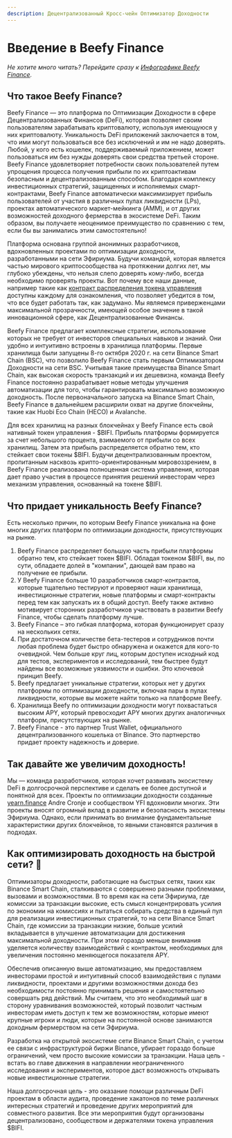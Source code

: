 ```yaml
---
description: Децентрализованный Кросс-чейн Оптимизатор Доходности
---
```


# Введение в Beefy Finance

_Не хотите много читать? Перейдите сразу к_ [_Инфографике Beefy Finance_](infographics.md)_._

## Что такое Beefy Finance?

Beefy Finance — это платформа по Оптимизации Доходности в сфере Децентрализованных Финансов \(DeFi\), которая позволяет своим пользователям зарабатывать криптовалюту, используя имеющуюся у них криптовалюту. Уникальность DeFi приложений заключается в том, что ими могут пользоваться все без исключений и им не надо доверять. Любой, у кого есть кошелек, поддерживаемый приложением, может пользоваться им без нужды доверять свои средства третьей стороне. Beefy Finance удовлетворяет потребности своих пользователей путем упрощения процесса получения прибыли по их криптоактивам безопасным и децентрализованным способом. Благодаря комплексу инвестиционных стратегий, защищенных и исполняемых смарт-контрактами, Beefy Finance автоматически максимизирует прибыль пользователей от участия в различных пулах ликвидности \(LPs\), проектах автоматического маркет-мейкинга \(AMM\), и от других возможностей доходного фермерства в экосистеме DeFi. Таким образом, вы получаете неоценимое преимущество по сравнению с тем, если бы вы занимались этим самостоятельно!

Платформа основана группой анонимных разработчиков, вдохновленных проектами по оптимизации доходности, разработанными на сети Эфириума. Будучи командой, которая является частью мирового криптосообщества на протяжении долгих лет, мы глубоко убеждены, что нельзя слепо доверять кому-либо, всегда необходимо проверять проекты. Вот почему все наши данные, например такие как [контракт распределения токена управления](https://medium.com/beefyfinance/bifi-contracts-are-live-on-mainnet-6080577269d7) доступны каждому для ознакомления, что позволяет убедится в том, что все будет работать так, как задумано. Мы являемся приверженцами максимальной прозрачности, имеющей особое значение в такой инновационной сфере, как Децентрализованные Финансы.

Beefy Finance предлагает комплексные стратегии, использование которых не требует от инвесторов специальных навыков и знаний. Они удобно и интуитивно встроены в хранилища платформы. Первые хранилища были запущены 8-го октября 2020 г. на сети Binance Smart Chain \(BSC\), что позволило Beefy Finance стать первым Оптимизатором Доходности на сети BSC. Учитывая такие преимущества Binance Smart Chain, как высокая скорость транзакций и их дешевизна, команда Beefy Finance постоянно разрабатывает новые методы улучшения автоматизации для того, чтобы гарантировать максимально возможную доходность. После первоначального запуска на Binance Smart Chain, Beefy Finance в дальнейшем расширили охват на другие блокчейны, такие как Huobi Eco Chain \(HECO\) и Avalanche.

Для всех хранилищ на разных блокчейнах у Beefy Finance есть свой нативный токен управления - $BIFI. Прибыль платформы формируется за счет небольшого процента, взимаемого от прибыли со всех хранилищ. Затем эта прибыль распределяется обратно тем, кто стейкает свои токены $BIFI. Будучи децентрализованным проектом, пропитанным насквозь крипто-ориентированным мировоззрением, в Beefy Finance реализована полноценная система управления, которая дает право участия в процессе принятия решений инвесторам через механизм управления, основанный на токене $BIFI.

## Что придает уникальность Beefy Finance?

Есть несколько причин, по которым Beefy Finance уникальна на фоне многих других платформ по оптимизации доходности, присутствующих на рынке.

1. Beefy Finance распределяет большую часть прибыли платформы обратно тем, кто стейкает токен $BIFI. Обладая токеном $BIFI, вы, по сути, обладаете долей в "компании", дающей вам право на получение ее прибыли. 
2. У Beefy Finance больше 10 разработчиков смарт-контрактов, которые тщательно тестируют и проверяют наши хранилища, инвестиционные стратегии, новые платформы и смарт-контракты перед тем как запускать их в общий доступ. Beefy также активно мотивирует сторонних разработчиков участвовать в развитии Beefy Finance, чтобы сделать платформу лучше.
3. Beefy Finance – это гибкая платформа, которая функционирует сразу на нескольких сетях.
4. При достаточном количестве бета-тестеров и сотрудников почти любая проблема будет быстро обнаружена и окажется для кого-то очевидной. Чем больше круг лиц, которым доступен исходный код для тестов, экспериментов и исследований, тем быстрее будут найдены все возможные уязвимости и ошибки. Это ключевой принцип Beefy.
5. Beefy предлагает уникальные стратегии, которых нет у других платформы по оптимизации доходности, включая пары в пулах ликвидности, которые вы можете найти только на платформе Beefy. 
6. Хранилища Beefy по оптимизации доходности могут похвастаться высоким APY, который превосходит APY многих других аналогичных платформ, присутствующих на рынке.
7. Beefy Finance - это партнер Trust Wallet, официального децентрализованного кошелька от Binance. Это партнерство придает проекту надежность и доверие.

## Так давайте же увеличим доходность!

Мы — команда разработчиков, которая хочет развивать экосистему DeFi в долгосрочной перспективе и сделать ее более доступной и понятной для всех. Проекты по оптимизации доходности созданные [yearn.finance](https://yearn.finance/) Andre Cronje и сообществом YFI вдохновили многих. Эти проекты вносят огромный вклад в развитие и безопасность экосистемы Эфириума. Однако, если принимать во внимание фундаментальные характеристики других блокчейнов, то явными становятся различия в подходах.

## Как оптимизировать доходность на быстрой сети? 🎯 <a id="a8cb"></a>

Оптимизаторы доходности, работающие на быстрых сетях, таких как Binance Smart Chain, сталкиваются с совершенно разными проблемами, вызовами и возможностями. В то время как на сети Эфириума, где комиссии за транзакции высокие, есть смысл концентрировать усилия по экономии на комиссиях и пытаться собирать средства в единый пул для реализации инвестиционных стратегий, то на сети Binance Smart Chain, где комиссии за транзакции низкие, больше усилий вкладывается в улучшение автоматизации для достижения максимальной доходности. При этом гораздо меньше внимания уделяется количеству взаимодействий с контрактом, необходимых для увеличения постоянно меняющегося показателя APY.

Обеспечив описанную выше автоматизацию, мы предоставляем инвесторами простой и интуитивный способ взаимодействия с пулами ликвидности, проектами и другими возможностями дохода без необходимости постоянно принимать решения и самостоятельно совершать ряд действий. Мы считаем, что это необходимый шаг в сторону уравнивания возможностей, который позволит частным инвесторам иметь доступ к тем же возможностям, которые имеют крупные игроки и люди, которые на постоянной основе занимаются доходным фермерством на сети Эфириума.

Разработка на открытой экосистеме сети Binance Smart Chain, с учетом ее связи с инфраструктурой биржи Binance, убирает гораздо больше ограничений, чем просто высокие комиссии за транзакции. Наша цель - встать во главе движения в направлении неограниченного исследования и экспериментов, которое даст возможность открывать новые инвестиционные стратегии.

Наша долгосрочная цель - это оказание помощи различным DeFi проектам в области аудита, проведение хакатонов по теме различных интересных стратегий и проведение других мероприятий для совместного развития. Все эти мероприятия будут организованы децентрализовано, сообществом и держателями токена управления $BIFI.


